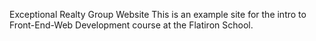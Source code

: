 Exceptional Realty Group Website
This is an example site for the intro to Front-End-Web Development course at the Flatiron School.
